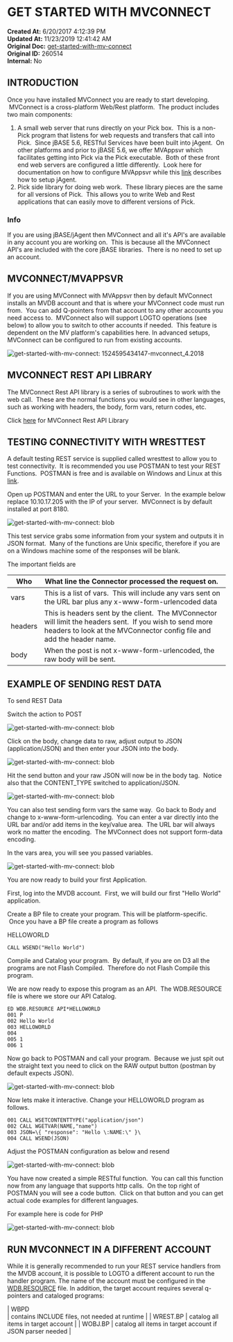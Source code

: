 # GET STARTED WITH MVCONNECT

**Created At:** 6/20/2017 4:12:39 PM  
**Updated At:** 11/23/2019 12:41:42 AM  
**Original Doc:** [get-started-with-mv-connect](https://docs.zumasys.com/36307-mv-connect/get-started-with-mv-connect)  
**Original ID:** 260514  
**Internal:** No  






## INTRODUCTION

Once you have installed MVConnect you are ready to start developing.  MVConnect is a cross-platform Web/Rest platform.  The product includes two main components:

1. A small web server that runs directly on your Pick box.  This is a non-Pick program that listens for web requests and transfers that call into Pick.  Since jBASE 5.6, RESTful Services have been built into jAgent.  On other platforms and prior to jBASE 5.6, we offer MVAppsvr which facilitates getting into Pick via the Pick executable.  Both of these front end web servers are configured a little differently.  Look here for documentation on how to configure MVAppsvr while this [link](https://docs.jbase.com/30312-jagent/introduction-to-jagent "jAgent documentation") describes how to setup jAgent.
2. Pick side library for doing web work.  These library pieces are the same for all versions of Pick.  This allows you to write Web and Rest applications that can easily move to different versions of Pick.


### Info

If you are using jBASE/jAgent then MVConnect and all it's API's are available in any account you are working on.  This is because all the MVConnect API's are included with the core jBASE libraries.  There is no need to set up an account.



## **MVCONNECT/MVAPPSVR**

If you are using MVConnect with MVAppsvr then by default MVConnect installs an MVDB account and that is where your MVConnect code must run from.  You can add Q-pointers from that account to any other accounts you need access to.  MVConnect also will support LOGTO operations (see below) to allow you to switch to other accounts if needed.  This feature is dependent on the MV platform's capabilities here. In advanced setups, MVConnect can be configured to run from existing accounts.

![get-started-with-mv-connect: 1524595434147-mvconnect_4.2018](./1524595434147-mvconnect_4.2018.jpg)



## MVCONNECT REST API LIBRARY

The MVConnect Rest API library is a series of subroutines to work with the web call.  These are the normal functions you would see in other languages, such as working with headers, the body, form vars, return codes, etc.

Click [here](./../mvconnect-api) for MVConnect Rest API Library



## TESTING CONNECTIVITY WITH WRESTTEST

A default testing REST service is supplied called wresttest to allow you to test connectivity.  It is recommended you use POSTMAN to test your REST Functions.  POSTMAN is free and is available on Windows and Linux at this [link](https://www.getpostman.com/).

Open up POSTMAN and enter the URL to your Server.  In the example below replace 10.10.17.205 with the IP of your server.  MVConnect is by default installed at port 8180.

![get-started-with-mv-connect: blob](./blob.jpg)

This test service grabs some information from your system and outputs it in JSON format.  Many of the functions are Unix specific, therefore if you are on a Windows machine some of the responses will be blank.

The important fields are


| Who | What line the Connector processed the request on.   |
| --- | --- |
| vars | This is a list of vars.  This will include any vars sent on the URL bar plus any x-www-form-urlencoded data |
| headers | This is headers sent by the client.  The MVConnector will limit the headers sent.  If you wish to send more headers to look at the MVConnector config file and add the header name. |
| body | When the post is not x-www-form-urlencoded, the raw body will be sent. |




## EXAMPLE OF SENDING REST DATA

To send REST Data

Switch the action to POST

![get-started-with-mv-connect: blob](./blob.jpg)

Click on the body, change data to raw, adjust output to JSON (application/JSON) and then enter your JSON into the body.

![get-started-with-mv-connect: blob](./blob.jpg)

Hit the send button and your raw JSON will now be in the body tag.  Notice also that the CONTENT\_TYPE switched to application/JSON.

![get-started-with-mv-connect: blob](./blob.jpg)

You can also test sending form vars the same way.  Go back to Body and change to x-www-form-urlencoding.  You can enter a var directly into the URL bar and/or add items in the key/value area.  The URL bar will always work no matter the encoding.  The MVConnect does not support form-data encoding.

In the vars area, you will see you passed variables.

![get-started-with-mv-connect: blob](./blob.jpg)

You are now ready to build your first Application.

First, log into the MVDB account.  First, we will build our first "Hello World" application.

Create a BP file to create your program. This will be platform-specific.  Once you have a BP file create a program as follows

HELLOWORLD

```
CALL WSEND("Hello World")
```

Compile and Catalog your program.  By default, if you are on D3 all the programs are not Flash Compiled.  Therefore do not Flash Compile this program.

We are now ready to expose this program as an API.  The WDB.RESOURCE file is where we store our API Catalog.

```
ED WDB.RESOURCE API*HELLOWORLD
001 P 
002 Hello World 
003 HELLOWORLD 
004  
005 1 
006 1
```

Now go back to POSTMAN and call your program.  Because we just spit out the straight text you need to click on the RAW output button (postman by default expects JSON).

![get-started-with-mv-connect: blob](./blob.jpg)

Now lets make it interactive. Change your HELLOWORLD program as follows.

```
001 CALL WSETCONTENTTYPE("application/json") 
002 CALL WGETVAR(NAME,"name") 
003 JSON=\{ "response": "Hello \:NAME:\" }\ 
004 CALL WSEND(JSON)
```

Adjust the POSTMAN configuration as below and resend

![get-started-with-mv-connect: blob](./blob.jpg)

You have now created a simple RESTful function.  You can call this function now from any language that supports http calls.  On the top right of POSTMAN you will see a code button.  Click on that button and you can get actual code examples for different languages.

For example here is code for PHP

![get-started-with-mv-connect: blob](./blob.jpg)



## RUN MVCONNECT IN A DIFFERENT ACCOUNT

While it is generally recommended to run your REST service handlers from the MVDB account, it is possible to LOGTO a different account to run the handler program. The name of the account must be configured in the [WDB.RESOURCE](./../../../jbase/jagent/apis/wdb.resource) file. In addition, the target account requires several q-pointers and cataloged programs:


| WBPD<br> | contains INCLUDE files, not needed at runtime |
| WREST.BP | catalog all items in target account |
| WOBJ.BP | catalog all items in target account if JSON parser needed |





